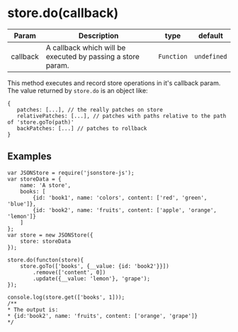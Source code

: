 # store.do(callback)

| **Param** | **Description** | **type** | **default** |
| --- | --- | --- | --- |
| callback  | A callback which will be executed by passing a store param. | `Function` | `undefined` |

This method executes and record store operations in it's callback param. The value returned by `store.do` is an object like:
 ```
 {
    patches: [...], // the really patches on store
    relativePatches: [...], // patches with paths relative to the path of 'store.goTo(path)'
    backPatches: [...] // patches to rollback
 }
 ```
 
## Examples
```
var JSONStore = require('jsonstore-js');
var storeData = {
    name: 'A store',
    books: [
        {id: 'book1', name: 'colors', content: ['red', 'green', 'blue']},
        {id: 'book2', name: 'fruits', content: ['apple', 'orange', 'lemon']}
    ]
};
var store = new JSONStore({
    store: storeData
});

store.do(functon(store){
    store.goTo(['books', {__value: {id: 'book2'}}])
        .remove(['content', 0])
        .update({__value: 'lemon'}, 'grape');
});

console.log(store.get(['books', 1]));
/**
* The output is:
* {id:'book2', name: 'fruits', content: ['orange', 'grape']}
*/

```
